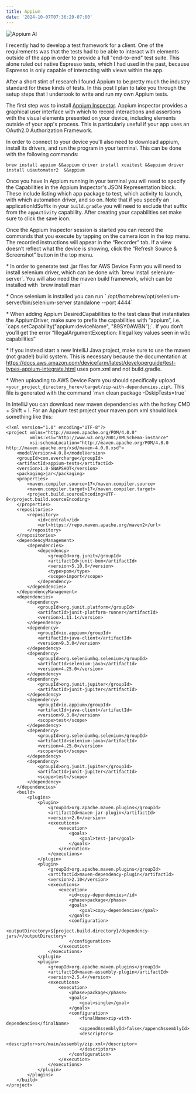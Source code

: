 ```yaml
---
title: Appium
date: '2024-10-07T07:36:29-07:00'
---
```

![Appium AI](/img/blog/appium-sm.jpeg)

I recently had to develop a test framework for a client.  One of the requirements was that the tests had to be able to interact with elements outside of the app in order to provide a full "end-to-end" test suite.  This alone ruled out native Espresso tests, which I had used in the past, because Espresso is only capable of interacting with views within the app.

After a short stint of research I found Appium to be pretty much the industry standard for these kinds of tests.  In this post I plan to take you through the setup steps that I undertook to write and run my own Appium tests.  

The first step was to install [Appium Inspector](https://github.com/appium/appium-inspector/releases). Appium inspector provides a graphical user interface with which to record interactions and assertions with the visual elements presented on your device, including elements outside of your app's process.  This is particularly useful if your app uses an OAuth2.0 Authorization Framework.  

In order to connect to your device you'll also need to download appium, install its drivers, and run the program in your terminal.  This can be done with the following commands:

```
brew install appium &&appium driver install xcuitest &&appium driver install uiautomator2  &&appium
```

Once you have In Appium running in your terminal you will need to specify the Capabilities in the Appium Inspector's JSON Representation block. These include listing which app package to test, which activity to launch, with which automation driver, and so on.  Note that if you specify an applicationIdSuffix in your `build.gradle` you will need to exclude that suffix from the `appActivity` capability. After creating your capabilities set make sure to click the save icon.

Once the Appium Inspector session is started you can record the commands that you execute by tapping on the camera icon in the top menu.  The recorded instructions will appear in the “Recorder” tab.  If a view doesn’t reflect what the device is showing, click the “Refresh Source & Screenshot” button in the top menu.

\* In order to generate test .jar files for AWS Device Farm you will need to install selenium driver, which can be done with \`brew install selenium-server\`.  You will also need the maven build framework, which can be installed with \`brew install man\`

\* Once selenium is installed you can run \` /opt/homebrew/opt/selenium-server/bin/selenium-server standalone --port 4444\`

\* When adding Appium DesiredCapabilities to the test class that instantiates the AppiumDriver, make sure to prefix the capabilities with “appium”, i.e. \`caps.setCapability("appium:deviceName", "89SY0AWBN”);\`.  If you don’t you’ll get the error “IllegalArgumentException: Illegal key values seen in w3c capabilities“

\* If you instead start a new IntelliJ Java project, make sure to use the maven (not grade!) build system.  This is necessary because the documentation at https://docs.aws.amazon.com/devicefarm/latest/developerguide/test-types-appium-integrate.html uses pom.xml and not build.gradle.

\* When uploading to AWS Device Farm you should specifically upload `<your_project_directory_here>/target/zip-with-dependencies.zip\`.  This file is generated with the command \`mvn clean package -DskipTests=true\`

In IntelliJ you can download new maven dependencies with the hotkey CMD + Shift + I.  For an Appium test project your maven pom.xml should look something like this: 

```
<?xml version="1.0" encoding="UTF-8"?>
<project xmlns="http://maven.apache.org/POM/4.0.0"
         xmlns:xsi="http://www.w3.org/2001/XMLSchema-instance"
         xsi:schemaLocation="http://maven.apache.org/POM/4.0.0 http://maven.apache.org/xsd/maven-4.0.0.xsd">
    <modelVersion>4.0.0</modelVersion>
    <groupId>com.evercharge</groupId>
    <artifactId>appium-tests</artifactId>
    <version>1.0-SNAPSHOT</version>
    <packaging>jar</packaging>
    <properties>
        <maven.compiler.source>17</maven.compiler.source>
        <maven.compiler.target>17</maven.compiler.target>
        <project.build.sourceEncoding>UTF-8</project.build.sourceEncoding>
    </properties>
    <repositories>
        <repository>
            <id>central</id>
            <url>https://repo.maven.apache.org/maven2</url>
        </repository>
    </repositories>
    <dependencyManagement>
        <dependencies>
            <dependency>
                <groupId>org.junit</groupId>
                <artifactId>junit-bom</artifactId>
                <version>5.10.0</version>
                <type>pom</type>
                <scope>import</scope>
            </dependency>
        </dependencies>
    </dependencyManagement>
    <dependencies>
        <dependency>
            <groupId>org.junit.platform</groupId>
            <artifactId>junit-platform-runner</artifactId>
            <version>1.11.1</version>
        </dependency>
        <dependency>
            <groupId>io.appium</groupId>
            <artifactId>java-client</artifactId>
            <version>9.3.0</version>
        </dependency>
        <dependency>
            <groupId>org.seleniumhq.selenium</groupId>
            <artifactId>selenium-java</artifactId>
            <version>4.25.0</version>
        </dependency>
        <dependency>
            <groupId>org.junit.jupiter</groupId>
            <artifactId>junit-jupiter</artifactId>
        </dependency>
        <dependency>
            <groupId>io.appium</groupId>
            <artifactId>java-client</artifactId>
            <version>9.3.0</version>
            <scope>test</scope>
        </dependency>
        <dependency>
            <groupId>org.seleniumhq.selenium</groupId>
            <artifactId>selenium-java</artifactId>
            <version>4.25.0</version>
            <scope>test</scope>
        </dependency>
        <dependency>
            <groupId>org.junit.jupiter</groupId>
            <artifactId>junit-jupiter</artifactId>
            <scope>test</scope>
        </dependency>
    </dependencies>
    <build>
        <plugins>
            <plugin>
                <groupId>org.apache.maven.plugins</groupId>
                <artifactId>maven-jar-plugin</artifactId>
                <version>2.6</version>
                <executions>
                    <execution>
                        <goals>
                            <goal>test-jar</goal>
                        </goals>
                    </execution>
                </executions>
            </plugin>
            <plugin>
                <groupId>org.apache.maven.plugins</groupId>
                <artifactId>maven-dependency-plugin</artifactId>
                <version>2.10</version>
                <executions>
                    <execution>
                        <id>copy-dependencies</id>
                        <phase>package</phase>
                        <goals>
                            <goal>copy-dependencies</goal>
                        </goals>
                        <configuration>
                            <outputDirectory>${project.build.directory}/dependency-jars/</outputDirectory>
                        </configuration>
                    </execution>
                </executions>
            </plugin>
            <plugin>
                <groupId>org.apache.maven.plugins</groupId>
                <artifactId>maven-assembly-plugin</artifactId>
                <version>2.5.4</version>
                <executions>
                    <execution>
                        <phase>package</phase>
                        <goals>
                            <goal>single</goal>
                        </goals>
                        <configuration>
                            <finalName>zip-with-dependencies</finalName>
                            <appendAssemblyId>false</appendAssemblyId>
                            <descriptors>
                                <descriptor>src/main/assembly/zip.xml</descriptor>
                            </descriptors>
                        </configuration>
                    </execution>
                </executions>
            </plugin>
        </plugins>
    </build>
</project>
```
